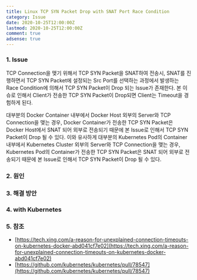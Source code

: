 ```yaml
---
title: Linux TCP SYN Packet Drop with SNAT Port Race Condition
category: Issue
date: 2020-10-25T12:00:00Z
lastmod: 2020-10-25T12:00:00Z
comment: true
adsense: true
---
```


### 1. Issue

TCP Connection을 맺기 위해서 TCP SYN Packet을 SNAT하여 전송시, SNAT를 진행하면서 TCP SYN Packet에 설정되는 Src Port를 선택하는 과정에서 발생하는 Race Condition에 의해서 TCP SYN Packet이 Drop 되는 Issue가 존재한다. 본 이슈로 인해서 Client가 전송한 TCP SYN Packet이 Drop되면 Client는 Timeout을 경험하게 된다. 

대부분의 Docker Container 내부에서 Docker Host 외부의 Server와 TCP Connection을 맺는 경우, Docker Container가 전송한 TCP SYN Packet은 Docker Host에서 SNAT 되어 외부로 전송되기 때문에 본 Issue로 인해서 TCP SYN Packet이 Drop 될 수 있다. 이와 유사하게 대부분의 Kubernetes Pod의 Container 내부에서 Kubernetes Cluster 외부의 Server와 TCP Connection을 맺는 경우, Kubernetes Pod의 Container가 전송한 TCP SYN Packet은 SNAT 되어 외부로 전송되기 때문에 본 Issue로 인해서 TCP SYN Packet이 Drop 될 수 있다.

### 2. 원인

### 3. 해결 방안

### 4. with Kubernetes

### 5. 참조

* [https://tech.xing.com/a-reason-for-unexplained-connection-timeouts-on-kubernetes-docker-abd041cf7e02](https://tech.xing.com/a-reason-for-unexplained-connection-timeouts-on-kubernetes-docker-abd041cf7e02)
* [https://github.com/kubernetes/kubernetes/pull/78547](https://github.com/kubernetes/kubernetes/pull/78547)
